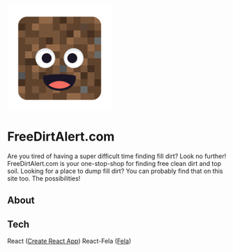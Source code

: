 <img src="./logo.png" alt="Logo" width="240" />

# FreeDirtAlert.com

Are you tired of having a super difficult time finding fill dirt? Look no further! FreeDirtAlert.com is your one-stop-shop for finding free clean dirt and top soil. Looking for a place to dump fill dirt? You can probably find that on this site too. The possibilities!

## About



## Tech
React ([Create React App](https://github.com/facebookincubator/create-react-app))
React-Fela ([Fela](https://github.com/rofrischmann/fela))
